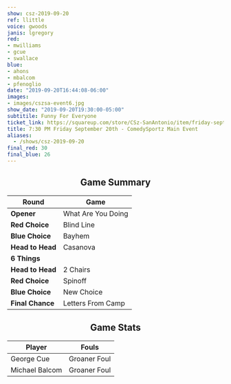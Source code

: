 ```yaml
---
show: csz-2019-09-20
ref: llittle
voice: gwoods
janis: lgregory
red:
- mwilliams
- gcue
- swallace
blue:
- ahons
- mbalcom
- pfenoglio
date: "2019-09-20T16:44:08-06:00"
images:
- images/cszsa-event6.jpg
show_date: "2019-09-20T19:30:00-05:00"
subtitile: Funny For Everyone
ticket_link: https://squareup.com/store/CSz-SanAntonio/item/friday-sept-th-pm-comedysportz-main-event-1
title: 7:30 PM Friday September 20th - ComedySportz Main Event
aliases:
  - /shows/csz-2019-09-20
final_red: 30
final_blue: 26
---
```


<center>

## Game Summary

| **Round** | **Game** |
|--------------|------|
| **Opener**       |What Are You Doing|
| **Red Choice**   |Blind Line|
| **Blue Choice**  |Bayhem|
| **Head to Head** |Casanova|
| **6 Things**     |      |
| **Head to Head** |2 Chairs|
| **Red Choice**   |Spinoff|
| **Blue Choice**  |New Choice|
| **Final Chance** |Letters From Camp|

## Game Stats

| **Player** | **Fouls** |
|--------|-------|
|George Cue|Groaner Foul|
|Michael Balcom   |Groaner Foul   |


</center>
